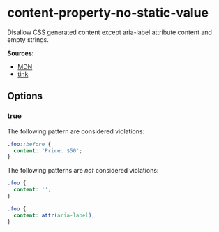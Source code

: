 # content-property-no-static-value

Disallow CSS generated content except aria-label attribute content and empty strings.

**Sources:**

- [MDN](https://developer.mozilla.org/en-US/docs/Web/CSS/content)
- [tink](https://tink.uk/accessibility-support-for-css-generated-content//)

## Options

### true

The following pattern are considered violations:

```css
.foo::before {
  content: 'Price: $50';
}
```

The following patterns are _not_ considered violations:

```css
.foo {
  content: '';
}
```

```css
.foo {
  content: attr(aria-label);
}
```
